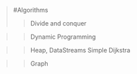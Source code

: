 >#Algorithms
>>Divide and conquer

>>Dynamic Programming

>>Heap, DataStreams Simple Dijkstra

>>Graph
